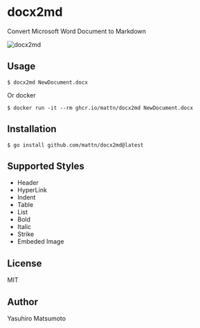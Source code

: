 # docx2md

Convert Microsoft Word Document to Markdown

![docx2md](https://raw.githubusercontent.com/mattn/docx2md/master/screenshot.png)

## Usage

```
$ docx2md NewDocument.docx
```

Or docker

```
$ docker run -it --rm ghcr.io/mattn/docx2md NewDocument.docx
```

## Installation

```
$ go install github.com/mattn/docx2md@latest
```

## Supported Styles

* Header
* HyperLink
* Indent
* Table
* List
* Bold
* Italic
* Strike
* Embeded Image

## License

MIT

## Author

Yasuhiro Matsumoto

